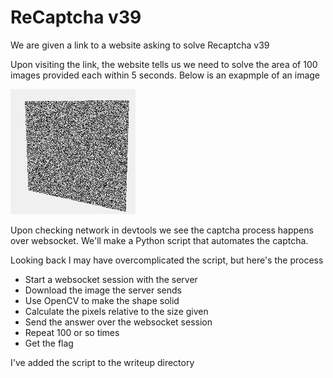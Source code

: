 
# ReCaptcha v39
We are given a link to a website asking to solve Recaptcha v39

Upon visiting the link, the website tells us we need to solve the area of 100 images provided each within 5 seconds. Below is an exapmple of an image

![](https://github.com/0xNev/CTF-Writeups/blob/main/VSCTF23/ReCaptchav39/1.png?raw=true)

Upon checking network in devtools we see the captcha process happens over websocket. We'll make a Python script that automates the captcha.

Looking back I may have overcomplicated the script, but here's the process

 - Start a websocket session with the server
 - Download the image the server sends
 - Use OpenCV to make the shape solid
 - Calculate the pixels relative to the size given
 - Send the answer over the websocket session
 - Repeat 100 or so times
 - Get the flag

 
 I've added the script to the writeup directory
